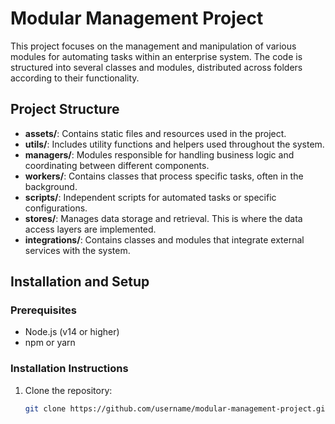 # Modular Management Project

This project focuses on the management and manipulation of various modules for automating tasks within an enterprise system. The code is structured into several classes and modules, distributed across folders according to their functionality.

## Project Structure

- **assets/**: Contains static files and resources used in the project.
- **utils/**: Includes utility functions and helpers used throughout the system.
- **managers/**: Modules responsible for handling business logic and coordinating between different components.
- **workers/**: Contains classes that process specific tasks, often in the background.
- **scripts/**: Independent scripts for automated tasks or specific configurations.
- **stores/**: Manages data storage and retrieval. This is where the data access layers are implemented.
- **integrations/**: Contains classes and modules that integrate external services with the system.

## Installation and Setup

### Prerequisites

- Node.js (v14 or higher)
- npm or yarn

### Installation Instructions

1. Clone the repository:
   ```bash
   git clone https://github.com/username/modular-management-project.git
